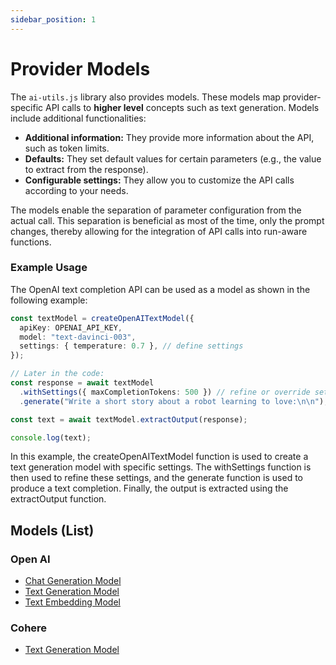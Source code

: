 ```yaml
---
sidebar_position: 1
---
```


# Provider Models

The `ai-utils.js` library also provides models. These models map provider-specific API calls to **higher level** concepts such as text generation. Models include additional functionalities:

- **Additional information:** They provide more information about the API, such as token limits.
- **Defaults:** They set default values for certain parameters (e.g., the value to extract from the response).
- **Configurable settings:** They allow you to customize the API calls according to your needs.

The models enable the separation of parameter configuration from the actual call. This separation is beneficial as most of the time, only the prompt changes, thereby allowing for the integration of API calls into run-aware functions.

### Example Usage

The OpenAI text completion API can be used as a model as shown in the following example:

```ts
const textModel = createOpenAITextModel({
  apiKey: OPENAI_API_KEY,
  model: "text-davinci-003",
  settings: { temperature: 0.7 }, // define settings
});

// Later in the code:
const response = await textModel
  .withSettings({ maxCompletionTokens: 500 }) // refine or override settings
  .generate("Write a short story about a robot learning to love:\n\n");

const text = await textModel.extractOutput(response);

console.log(text);
```

In this example, the createOpenAITextModel function is used to create a text generation model with specific settings. The withSettings function is then used to refine these settings, and the generate function is used to produce a text completion. Finally, the output is extracted using the extractOutput function.

## Models (List)

### Open AI

- [Chat Generation Model](/api/modules/provider_openai#createopenaichatmodel)
- [Text Generation Model](/api/modules/provider_openai#createopenaitextgenerationmodel)
- [Text Embedding Model](/api/modules/provider_openai#createopenaitextembeddingmodel)

### Cohere

- [Text Generation Model](/api/modules/provider_cohere#createcoheretextgenerationmodel)
